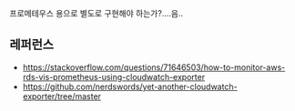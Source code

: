 프로메테우스 용으로 별도로 구현해야 하는가?....음..

## 레퍼런스 ##

* https://stackoverflow.com/questions/71646503/how-to-monitor-aws-rds-vis-prometheus-using-cloudwatch-exporter
* https://github.com/nerdswords/yet-another-cloudwatch-exporter/tree/master
